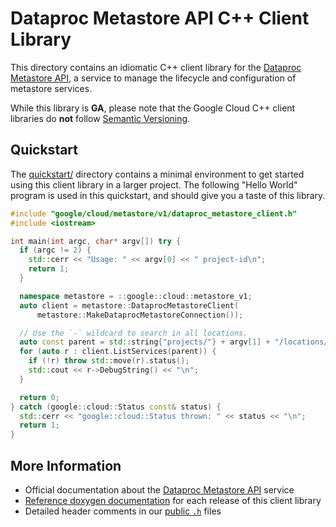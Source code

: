 # Dataproc Metastore API C++ Client Library

This directory contains an idiomatic C++ client library for the
[Dataproc Metastore API][cloud-service-docs], a service to manage the lifecycle
and configuration of metastore services.

While this library is **GA**, please note that the Google Cloud C++ client
libraries do **not** follow [Semantic Versioning](https://semver.org/).

## Quickstart

The [quickstart/](quickstart/README.md) directory contains a minimal environment
to get started using this client library in a larger project. The following
"Hello World" program is used in this quickstart, and should give you a taste of
this library.

<!-- inject-quickstart-start -->

```cc
#include "google/cloud/metastore/v1/dataproc_metastore_client.h"
#include <iostream>

int main(int argc, char* argv[]) try {
  if (argc != 2) {
    std::cerr << "Usage: " << argv[0] << " project-id\n";
    return 1;
  }

  namespace metastore = ::google::cloud::metastore_v1;
  auto client = metastore::DataprocMetastoreClient(
      metastore::MakeDataprocMetastoreConnection());

  // Use the `-` wildcard to search in all locations.
  auto const parent = std::string{"projects/"} + argv[1] + "/locations/-";
  for (auto r : client.ListServices(parent)) {
    if (!r) throw std::move(r).status();
    std::cout << r->DebugString() << "\n";
  }

  return 0;
} catch (google::cloud::Status const& status) {
  std::cerr << "google::cloud::Status thrown: " << status << "\n";
  return 1;
}
```

<!-- inject-quickstart-end -->

## More Information

- Official documentation about the [Dataproc Metastore API][cloud-service-docs]
  service
- [Reference doxygen documentation][doxygen-link] for each release of this
  client library
- Detailed header comments in our [public `.h`][source-link] files

[cloud-service-docs]: https://cloud.google.com/dataproc-metastore
[doxygen-link]: https://cloud.google.com/cpp/docs/reference/metastore/latest/
[source-link]: https://github.com/googleapis/google-cloud-cpp/tree/main/google/cloud/metastore
